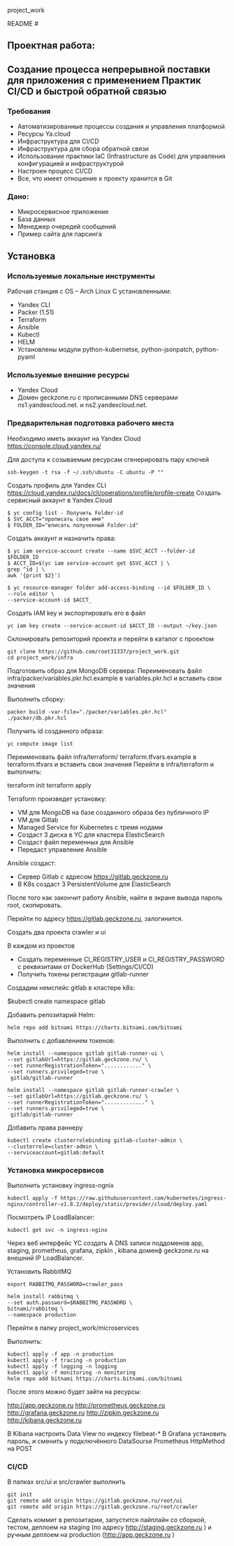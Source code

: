 project_work

 README #



## Проектная работа:
## Создание процесса непрерывной поставки для приложения с применением Практик CI/CD и быстрой обратной связью ##

### Требования ###
* Автоматизированные процессы создания и управления платформой
* Ресурсы Ya.cloud
* Инфраструктура для CI/CD
* Инфраструктура для сбора обратной связи
* Использование практики IaC (Infrastructure as Code) для управления
конфигурацией и инфраструктурой
* Настроен процесс CI/CD
* Все, что имеет отношение к проекту хранится в Git

### Дано: 
* Микросервисное приложение
* База данных
* Менеджер очередей сообщений
* Пример сайта для парсинга


## Установка ##
### Используемые локальные инструменты

Рабочая станция с OS – Arch Linux
С установленными:

* Yandex CLI
* Packer (1.51)
* Terraform
* Ansible
* Kubectl
* HELM
* Установлены модули python-kubernetse, python-jsonpatch, python-pyaml

### Используемые внешние ресурсы

* Yandex Cloud
* Домен geckzone.ru с прописанными DNS серверами ns1.yandexcloud.net. и ns2.yandexcloud.net.

### Предварительная подготовка рабочего места

Необходимо иметь аккаунт на Yandex Cloud https://console.cloud.yandex.ru/

Для доступа к созываемым ресурсам сгенерировать пару ключей

> 
    ssh-keygen -t rsa -f ~/.ssh/ubuntu -C ubuntu -P ""

Создать профиль для  Yandex  CLI https://cloud.yandex.ru/docs/cli/operations/profile/profile-create
Создать сервисный аккаунт в Yandex.Cloud

> 
    $ yc config list - Получить Folder-id
    $ SVC_ACCT="прописать свое имя"
    $ FOLDER_ID="вписать полученный Folder-id" 
 
Создать аккаунт и назначить права:

>
    $ yc iam service-account create --name $SVC_ACCT --folder-id $FOLDER_ID
    $ ACCT_ID=$(yc iam service-account get $SVC_ACCT | \
    grep ^id | \
    awk '{print $2}') 
 
> 
    $ yc resource-manager folder add-access-binding --id $FOLDER_ID \
    --role editor \ 
    --service-account-id $ACCT_

Создать IAM key и экспортировать его в файл

> 
    yc iam key create --service-account-id $ACCT_ID --output ~/key.json

Склонировать репозиторий проекта и перейти в каталог с проектом

    git clone https://github.com/root31337/project_work.git
    cd project_work/infra

Подготовить образ для MongoDB сервера:
Переименовать файл infra/packer/variables.pkr.hcl.example в variables.pkr.hcl и вставить свои значения

Выполнить сборку:
> 
    packer build -var-file="./packer/variables.pkr.hcl" ./packer/db.pkr.hcl 

Получить id созданного образа:
> 
    yc compute image list

Переименовать файл infra/terraform/ terraform.tfvars.example в terraform.tfvars и вставить свои значения
Перейти в infra/terraform и выполнить:
>

  terraform init
  terraform apply

Terraform произведет установку:
* VM для  MongoDB на базе созданного образа без публичного IP
* VM для  Gitlab 
* Managed Service for Kubernetes с тремя нодами
* Создаст 3 диска в YC для кластера ElasticSearch
* Создаст файл переменных для Ansible
* Передаст управление Ansible

Ansible создаст:
* Сервер Gitlab с адресом https://gitlab.geckzone.ru 
* В K8s создаст 3 PersistentVolume для ElasticSearch

После того как закончит работу Ansible, найти в экране вывода пароль root, скопировать.

Перейти по адресу https://gitlab.geckzone.ru, залогинится.

Создать два проекта crawler и ui

В каждом из проектов 
* Создать переменные CI_REGISTRY_USER и CI_REGISTRY_PASSWORD с реквизитами от DockerHub (Settings/CI/CD)
* Получить токены регистрации gitlab-runner 

Создадим немспейс gitlab в кластере k8s:

$kubectl create namespace gitlab

Добавить репозитарий Helm:
>
    helm repo add bitnami https://charts.bitnami.com/bitnami

Выполнить с добавлением токенов:
>
    helm install --namespace gitlab gitlab-runner-ui \
    --set gitlabUrl=https://gitlab.geckzone.ru/ \
    --set runnerRegistrationToken="............" \
    --set runners.privileged=true \
     gitlab/gitlab-runner

>
    helm install --namespace gitlab gitlab-runner-crawler \
    --set gitlabUrl=https://gitlab.geckzone.ru/ \
    --set runnerRegistrationToken="............." \
    --set runners.privileged=true \
     gitlab/gitlab-runner

Добавить права раннеру
>
    kubectl create clusterrolebinding gitlab-cluster-admin \
    --clusterrole=cluster-admin \
    --serviceaccount=gitlab:default


### Установка микросервисов

Выполнить установку ingress-ngnix
>
    kubectl apply -f https://raw.githubusercontent.com/kubernetes/ingress-nginx/controller-v1.8.2/deploy/static/provider/cloud/deploy.yaml

Посмотреть IP LoadBalancer:
>
    kubectl get svc -n ingress-nginx

Через веб интерфейс YC создать А DNS записи поддоменов app, staging, prometheus,  grafana, zipkin , kibana  доменф geckzone.ru на внешний IP LoadBalancer.

Установить RabbitMQ
>
    export RABBITMQ_PASSWORD=crawler_pass
>
    helm install rabbitmq \
    --set auth.password=$RABBITMQ_PASSWORD \
    bitnami/rabbitmq \
    --namespace production

Перейти в папку 
project_work/microservices

Выполнить:
>
    kubectl apply -f app -n production
    kubectl apply -f tracing -n production
    kubectl apply -f logging -n logging
    kubectl apply -f monitoring -n monitoring
    helm repo add bitnami https://charts.bitnami.com/bitnami

После этого можно будет зайти на ресурсы:

http://app.geckzone.ru
http://prometheus.geckzone.ru
http://grafana.geckzone.ru
http://zipkin.geckzone.ru
http://kibana.geckzone.ru

В Kibana настроить Data View по индексу  filebeat-*
В Grafana установить пароль, и сменить у подключённого DataSourse Prometheus HttpMethod на POST

### CI/CD
В папках src/ui и src/crawler выполнить 
>
    git init
    git remote add origin https://gitlab.geckzone.ru/root/ui
    git remote add origin https://gitlab.geckzone.ru/root/crawler

Сделать коммит в репозитарии, запустится пайплайн со сборкой, тестом, деплоем на staging (по адресу http://staging.geckzone.ru ) и ручным деплоем на production (http://app.geckzone.ru )



